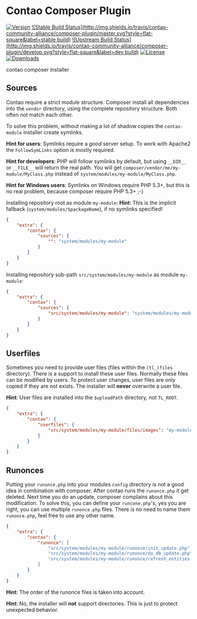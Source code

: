 Contao Composer Plugin
======================
[![Version](http://img.shields.io/packagist/v/contao-community-alliance/composer-plugin.svg?style=flat-square)](https://packagist.org/packages/contao-community-alliance/composer-plugin)
[![Stable Build Status](http://img.shields.io/travis/contao-community-alliance/composer-plugin/master.svg?style=flat-square&label=stable build)](https://travis-ci.org/contao-community-alliance/composer-plugin)
[![Upstream Build Status](http://img.shields.io/travis/contao-community-alliance/composer-plugin/develop.svg?style=flat-square&label=dev build)](https://travis-ci.org/contao-community-alliance/composer-plugin)
[![License](http://img.shields.io/packagist/l/contao-community-alliance/composer-plugin.svg?style=flat-square)](http://spdx.org/licenses/LGPL-3.0+)
[![Downloads](http://img.shields.io/packagist/dt/contao-community-alliance/composer-plugin.svg?style=flat-square)](https://packagist.org/packages/contao-community-alliance/composer-plugin)

contao composer installer

Sources
--------

Contao require a strict module structure.
Composer install all dependencies into the `vendor` directory, using the complete repository structure.
Both often not match each other.

To solve this problem, without making a lot of shadow copies the `contao-module` installer create symlinks.

**Hint for users**: Symlinks require a *good* server setup. To work with Apache2 the `FollowSymLinks` option is mostly required.

**Hint for developers**: PHP will follow symlinks by default, but using `__DIR__` or `__FILE__` will return the real path.
You will get `composer/vendor/me/my-module/MyClass.php` instead of `system/modules/my-module/MyClass.php`.

**Hint for Windows users**: Symlinks on Windows require PHP 5.3+, but this is no real problem, because composer require PHP 5.3+ ;-)

Installing repository root as module `my-module`:
**Hint**: This is the implicit fallback (`system/modules/$packageName`), if no symlinks specified!
```json
{
	"extra": {
		"contao": {
			"sources": {
				"": "system/modules/my-module"
			}
		}
	}
}
```

Installing repository sub-path `src/system/modules/my-module` as module `my-module`:
```json
{
	"extra": {
		"contao": {
			"sources": {
				"src/system/modules/my-module": "system/modules/my-module"
			}
		}
	}
}
```

Userfiles
---------

Sometimes you need to provide user files (files within the `(tl_)files` directory).
There is a support to install these user files.
Normally these files can be modified by users.
To protect user changes, user files are only copied if they are not exists.
The installer will **never** overwrite a user file.

**Hint**: User files are installed into the `$uploadPath` directory, not `TL_ROOT`.

```json
{
	"extra": {
		"contao": {
			"userfiles": {
				"src/system/modules/my-module/files/images": "my-module/images"
			}
		}
	}
}
```

Runonces
--------

Putting your `runonce.php` into your modules `config` directory is not a good idea in combination with composer.
After contao runs the `runonce.php` it get deleted. Next time you do an update, composer complains about this modification.
To solve this, you can define your `runcone.php`'s, yes you are right, you can use multiple `runonce.php` files.
There is no need to name them `runonce.php`, feel free to use any other name.

```json
{
	"extra": {
		"contao": {
			"runonce": [
				"src/system/modules/my-module/runonce/init_update.php",
				"src/system/modules/my-module/runonce/do_db_update.php",
				"src/system/modules/my-module/runonce/refresh_entities.php"
			]
		}
	}
}
```

**Hint**: The order of the runonce files is taken into account.

**Hint**: No, the installer will **not** support directories. This is just to protect unexpected behavior.
